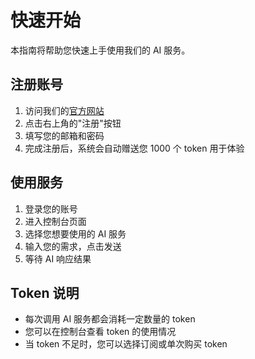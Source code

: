 # 快速开始

本指南将帮助您快速上手使用我们的 AI 服务。

## 注册账号

1. 访问我们的[官方网站](https://demo.nuxtbase.site)
2. 点击右上角的"注册"按钮
3. 填写您的邮箱和密码
4. 完成注册后，系统会自动赠送您 1000 个 token 用于体验

## 使用服务

1. 登录您的账号
2. 进入控制台页面
3. 选择您想要使用的 AI 服务
4. 输入您的需求，点击发送
5. 等待 AI 响应结果

## Token 说明

- 每次调用 AI 服务都会消耗一定数量的 token
- 您可以在控制台查看 token 的使用情况
- 当 token 不足时，您可以选择订阅或单次购买 token

